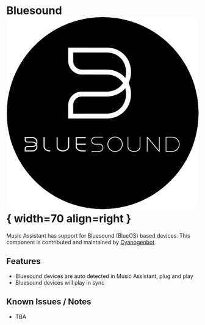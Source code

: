 # Bluesound ![Preview image](../assets/icons/bluesound-logo.png){ width=70 align=right }

Music Assistant has support for Bluesound (BlueOS) based devices. This component is contributed and maintained by [Cyanogenbot](https://github.com/Cyanogenbot).

## Features

- Bluesound devices are auto detected in Music Assistant, plug and play
- Bluesound devices will play in sync

## Known Issues / Notes

- TBA
